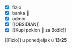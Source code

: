
- [x] fizio 
- [x] banka 🏦
- [x] odmor 
- [x] [[OBSIDIAN]]
- [x] [[Kupi poklon 🎁 za Božić]]

[[Fizio]] u ponedjeljak u **13:25**
